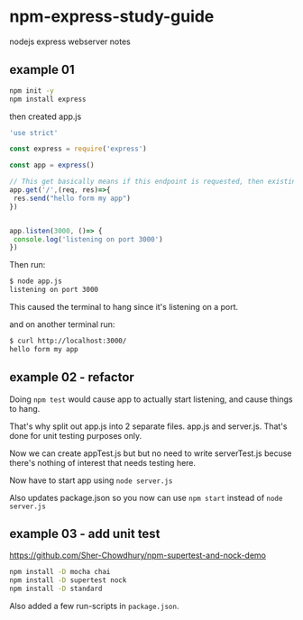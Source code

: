 # npm-express-study-guide

nodejs express webserver notes

## example 01

```bash
npm init -y
npm install express
```

then created app.js

```javascript
'use strict'

const express = require('express')

const app = express()

// This get basically means if this endpoint is requested, then existing this javascript function:
app.get('/',(req, res)=>{
 res.send("hello form my app")
})


app.listen(3000, ()=> {
 console.log('listening on port 3000')
})
```

Then run:

```bash
$ node app.js
listening on port 3000
```
This caused the terminal to hang since it's listening on a port. 

and on another terminal run:

```bash
$ curl http://localhost:3000/ 
hello form my app
```


## example 02 - refactor

Doing `npm test` would cause app to actually start listening, and cause things to hang. 

That's why split out app.js into 2 separate files. app.js and server.js. That's done for unit testing purposes only. 

Now we can create appTest.js but but no need to write serverTest.js becuse there's nothing of interest that needs testing here. 

Now have to start app using `node server.js`

Also updates package.json so you now can use `npm start` instead of `node server.js`

## example 03 - add unit test

https://github.com/Sher-Chowdhury/npm-supertest-and-nock-demo

```bash
npm install -D mocha chai 
npm install -D supertest nock
npm install -D standard
```

Also added a few run-scripts in `package.json`.



